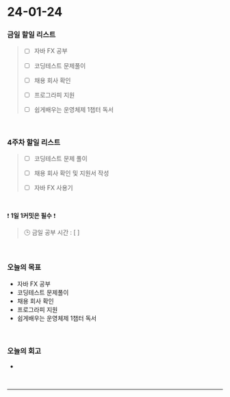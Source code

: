 # 24-01-24
### 금일 할일 리스트
> - [ ]  자바 FX 공부
>
> - [ ]  코딩테스트 문제풀이
>
> - [ ]  채용 회사 확인
>
> - [ ]  프로그라피 지원
>
> - [ ]  쉽게배우는 운영체제 1챕터 독서

<br/>

### 4주차 할일 리스트  
> - [ ]  코딩테스트 문제 풀이
>
> - [ ]  채용 회사 확인 및 지원서 작성
>
> - [ ]  자바 FX 사용기

<br/>

❗ **1일 1커밋은 필수** ❗
> 🕒 금일 공부 시간 : [  ]

<br/>

### 오늘의 목표
- 자바 FX 공부
- 코딩테스트 문제풀이
- 채용 회사 확인
- 프로그라피 지원
- 쉽게배우는 운영체제 1챕터 독서

<br>

### 오늘의 회고
- 


<br/>

------------  

